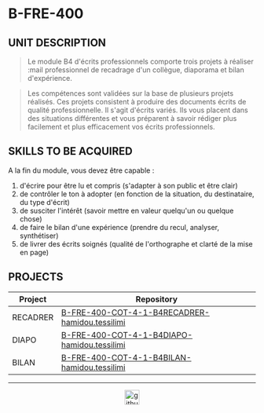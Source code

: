 # B-FRE-400

## UNIT DESCRIPTION

> Le module B4 d'écrits professionnels comporte trois projets à réaliser :mail professionnel de recadrage d'un collègue, diaporama et bilan d'expérience.

> Les compétences sont validées sur la base de plusieurs projets réalisés. Ces projets consistent à produire des documents écrits de qualité professionnelle. Il s'agit d'écrits variés. Ils vous placent dans des situations différentes et vous préparent à savoir rédiger plus facilement et plus efficacement vos écrits professionnels.

## SKILLS TO BE ACQUIRED

A la fin du module, vous devez être capable :

1) d'écrire pour être lu et compris (s'adapter à son public et être clair)
2) de contrôler le ton à adopter (en fonction de la situation, du destinataire, du type d'écrit)
3) de susciter l'intérêt (savoir mettre en valeur quelqu'un ou quelque chose)
4) de faire le bilan d'une expérience (prendre du recul, analyser, synthétiser)
5) de livrer des écrits soignés (qualité de l'orthographe et clarté de la mise en page)

## PROJECTS

| Project  | Repository |
| ------------- | ------------- |
| RECADRER  | [B-FRE-400-COT-4-1-B4RECADRER-hamidou.tessilimi](./B-FRE-400-COT-4-1-B4RECADRER-hamidou.tessilimi)  |
| DIAPO  | [B-FRE-400-COT-4-1-B4DIAPO-hamidou.tessilimi](./B-FRE-400-COT-4-1-B4DIAPO-hamidou.tessilimi)  |
| BILAN  | [B-FRE-400-COT-4-1-B4BILAN-hamidou.tessilimi](./B-FRE-400-COT-4-1-B4BILAN-hamidou.tessilimi)  |

---

<div align="center">

<a href="https://github.com/blacky-yg" target="_blank"><img src="https://cdn.jsdelivr.net/npm/simple-icons@3.0.1/icons/github.svg" alt="github.com" width="30"></a>

</div>